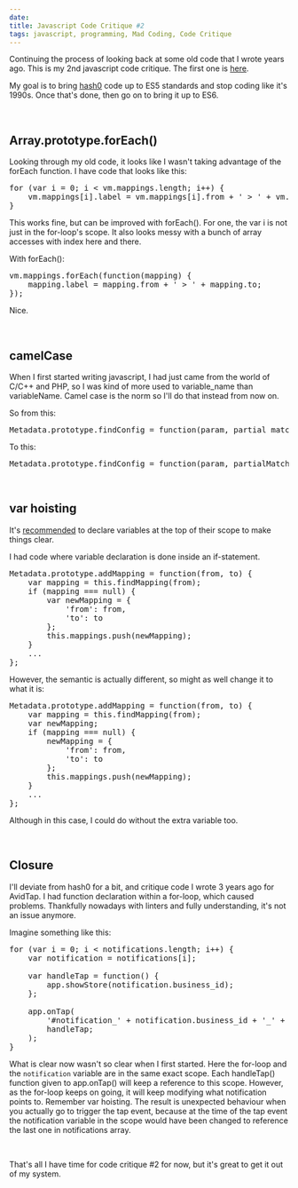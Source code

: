 ```yaml
---
date: 
title: Javascript Code Critique #2
tags: javascript, programming, Mad Coding, Code Critique
---
```

Continuing the process of looking back at some old code that I wrote years ago.
This is my 2nd javascript code critique. The first one is [here][1].

My goal is to bring [hash0][3] code up to ES5 standards and stop coding like
it's 1990s. Once that's done, then go on to bring it up to ES6.

<br>

## **Array.prototype.forEach()**

Looking through my old code, it looks like I wasn't taking advantage of the
forEach function. I have code that looks like this:
<pre class="brush:javascript">
for (var i = 0; i < vm.mappings.length; i++) {
    vm.mappings[i].label = vm.mappings[i].from + ' > ' + vm.mappings[i].to;
}
</pre>

This works fine, but can be improved with forEach(). For one, the var i is not
just in the for-loop's scope. It also looks messy with a bunch of array accesses
with index here and there.

With forEach():
<pre class="brush:javascript">
vm.mappings.forEach(function(mapping) {
    mapping.label = mapping.from + ' > ' + mapping.to;
});
</pre>

Nice.

<br>

## **camelCase**

When I first started writing javascript, I had just came from the world of C/C++
and PHP, so I was kind of more used to variable_name than variableName. Camel
case is the norm so I'll do that instead from now on.

So from this:
<pre class="brush:javascript">
Metadata.prototype.findConfig = function(param, partial_match) {
</pre>

To this:
<pre class="brush:javascript">
Metadata.prototype.findConfig = function(param, partialMatch) {
</pre>

<br>

## **var hoisting**

It's [recommended][2] to declare variables at the top of their scope to make
things clear.

I had code where variable declaration is done inside an if-statement.
<pre class="brush:javascript">
Metadata.prototype.addMapping = function(from, to) {
    var mapping = this.findMapping(from);
    if (mapping === null) {
        var newMapping = {
            'from': from,
            'to': to
        };
        this.mappings.push(newMapping);
    }
    ...
};
</pre>

However, the semantic is actually different, so might as well change it to what
it is:
<pre class="brush:javascript">
Metadata.prototype.addMapping = function(from, to) {
    var mapping = this.findMapping(from);
    var newMapping;
    if (mapping === null) {
        newMapping = {
            'from': from,
            'to': to
        };
        this.mappings.push(newMapping);
    }
    ...
};
</pre>

Although in this case, I could do without the extra variable too.

<br>

## **Closure**

I'll deviate from hash0 for a bit, and critique code I wrote 3 years ago for
AvidTap. I had function declaration within a for-loop, which caused problems.
Thankfully nowadays with linters and fully understanding, it's not an issue
anymore.

Imagine something like this:
<pre class="brush:javascript">
for (var i = 0; i < notifications.length; i++) {
    var notification = notifications[i];

    var handleTap = function() {
        app.showStore(notification.business_id);
    };

    app.onTap(
        '#notification_' + notification.business_id + '_' + i,
        handleTap;
    );
}
</pre>

What is clear now wasn't so clear when I first started. Here the for-loop and
the `notification` variable are in the same exact scope. Each handleTap()
function given to app.onTap() will keep a reference to this scope. However, as
the for-loop keeps on going, it will keep modifying what notification points to.
Remember var hoisting. The result is unexpected behaviour when you actually go
to trigger the tap event, because at the time of the tap event the notification
variable in the scope would have been changed to reference the last one in
notifications array.

<br>

That's all I have time for code critique #2 for now, but it's great to get it
out of my system.

  [1]: /2015/06/21/js-code-critique-1
  [2]: https://developer.mozilla.org/en-US/docs/Web/JavaScript/Reference/Statements/var
  [3]: https://github.com/dannysu/hash0
